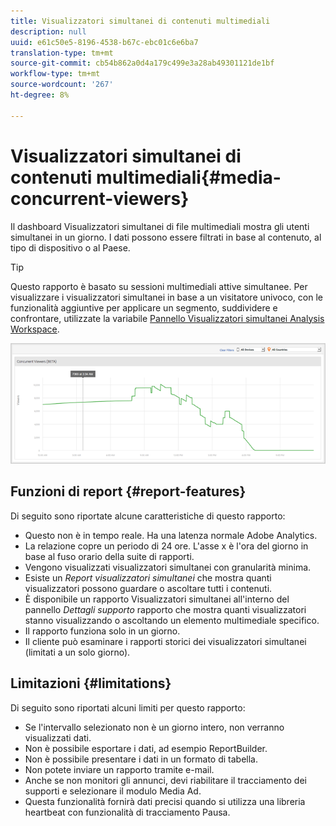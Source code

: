 ```yaml
---
title: Visualizzatori simultanei di contenuti multimediali
description: null
uuid: e61c50e5-8196-4538-b67c-ebc01c6e6ba7
translation-type: tm+mt
source-git-commit: cb54b862a0d4a179c499e3a28ab49301121de1bf
workflow-type: tm+mt
source-wordcount: '267'
ht-degree: 8%

---
```



# Visualizzatori simultanei di contenuti multimediali{#media-concurrent-viewers}

Il dashboard Visualizzatori simultanei di file multimediali mostra gli utenti simultanei in un giorno. I dati possono essere filtrati in base al contenuto, al tipo di dispositivo o al Paese.

>[!TIP]
>
> Questo rapporto è basato su sessioni multimediali attive simultanee.  Per visualizzare i visualizzatori simultanei in base a un visitatore univoco, con le funzionalità aggiuntive per applicare un segmento, suddividere e confrontare, utilizzate la variabile [Pannello Visualizzatori simultanei  Analysis Workspace](https://docs.adobe.com/content/help/it-IT/analytics/analyze/analysis-workspace/panels/media-concurrent-viewers.html).


![](assets/video-concurrent-viewers.png)

## Funzioni di report {#report-features}

Di seguito sono riportate alcune caratteristiche di questo rapporto:

* Questo non è in tempo reale. Ha una latenza normale  Adobe Analytics.
* La relazione copre un periodo di 24 ore. L&#39;asse x è l&#39;ora del giorno in base al fuso orario della suite di rapporti.
* Vengono visualizzati visualizzatori simultanei con granularità minima.
* Esiste un *Report visualizzatori simultanei* che mostra quanti visualizzatori possono guardare o ascoltare tutti i contenuti.
* È disponibile un rapporto Visualizzatori simultanei all&#39;interno del pannello *Dettagli supporto* rapporto che mostra quanti visualizzatori stanno visualizzando o ascoltando un elemento multimediale specifico.
* Il rapporto funziona solo in un giorno.
* Il cliente può esaminare i rapporti storici dei visualizzatori simultanei (limitati a un solo giorno).

## Limitazioni {#limitations}

Di seguito sono riportati alcuni limiti per questo rapporto:

* Se l&#39;intervallo selezionato non è un giorno intero, non verranno visualizzati dati.
* Non è possibile esportare i dati, ad esempio ReportBuilder.
* Non è possibile presentare i dati in un formato di tabella.
* Non potete inviare un rapporto tramite e-mail.
* Anche se non monitori gli annunci, devi riabilitare il tracciamento dei supporti e selezionare il modulo Media Ad.
* Questa funzionalità fornirà dati precisi quando si utilizza una libreria heartbeat con funzionalità di tracciamento Pausa.
